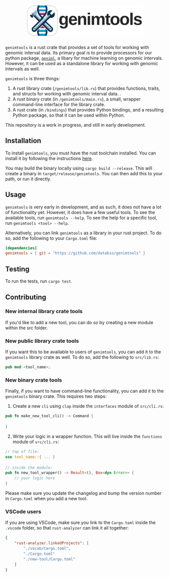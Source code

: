 <h1 align="center">
<img src="genimtools/docs/logo.svg" alt="genimtools logo" height="100px">
</h1>

`genimtools` is a rust crate that provides a set of tools for working with genomic interval data. Its primary goal is to provide processors for our python package, [`geniml`](https:github.com/databio/geniml), a libary for machine learning on genomic intervals. However, it can be used as a standalone library for working with genomic intervals as well.

`genimtools` is three things:

1. A rust library crate (`/genimtools/lib.rs`) that provides functions, traits, and structs for working with genomic interval data. .
2. A rust binary crate (in `/genimtools/main.rs`), a small, wrapper command-line interface for the library crate.
3. A rust crate (in `/bindings`) that provides Python bindings, and a resulting Python package, so that it can be used within Python.

This repository is a work in progress, and still in early development.

## Installation
To install `genimtools`, you must have the rust toolchain installed. You can install it by following the instructions [here](https://www.rust-lang.org/tools/install).

You may build the binary locally using `cargo build --release`. This will create a binary in `target/release/genimtools`. You can then add this to your path, or run it directly.

## Usage
`genimtools` is very early in development, and as such, it does not have a lot of functionality yet. However, it does have a few useful tools. To see the available tools, run `genimtools --help`. To see the help for a specific tool, run `genimtools <tool> --help`.

Alternatively, you can link `genimtools` as a library in your rust project. To do so, add the following to your `Cargo.toml` file:
```toml
[dependencies]
genimtools = { git = "https://github.com/databio/genimtools" }
```

## Testing
To run the tests, run `cargo test`.

## Contributing
### New internal library crate tools
If you'd like to add a new tool, you can do so by creating a new module within the src folder.

### New public library crate tools
If you want this to be available to users of `genimtools`, you can add it to the `genimtools` library crate as well. To do so, add the following to `src/lib.rs`:
```rust
pub mod <tool_name>;
```

### New binary crate tools
Finally, if you want to have command-line functionality, you can add it to the `genimtools` binary crate. This requires two steps:
1. Create a new `cli` using `clap` inside the `interfaces` module of `src/cli.rs`:
```rust
pub fn make_new_tool_cli() -> Command {

}
```

2. Write your logic in a wrapper function. This will live inside the `functions` module of `src/cli.rs`:
```rust
// top of file:
use tool_name::{ ... }

// inside the module:
pub fn new_tool_wrapper() -> Result<(), Box<dyn Error>> {
    // your logic here
}
```

Please make sure you update the changelog and bump the version number in `Cargo.toml` when you add a new tool.

### VSCode users
If you are using VSCode, make sure you link to the `Cargo.toml` inside the `.vscode` folder, so that `rust-analyzer` can link it all together:
```json
{
    "rust-analyzer.linkedProjects": [
        "./vocab/Cargo.toml",
        "./Cargo.toml"
        "./new-tool/Cargo.toml"
    ]
}
```